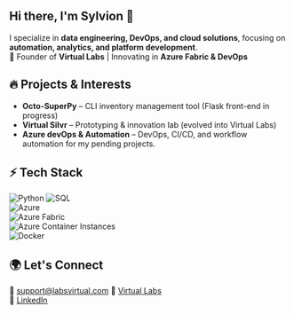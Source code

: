 ## Hi there, I'm Sylvion 👋  

I specialize in **data engineering, DevOps, and cloud solutions**, focusing on **automation, analytics, and platform development**.  
🚀 Founder of **Virtual Labs** | Innovating in **Azure Fabric & DevOps**  

## 🔥 Projects & Interests  
- **Octo-SuperPy** – CLI inventory management tool (Flask front-end in progress)  
- **Virtual Silvr** – Prototyping & innovation lab (evolved into Virtual Labs)  
- **Azure devOps & Automation** – DevOps, CI/CD, and workflow automation for my pending projects.

## ⚡ Tech Stack  
![Python](https://img.shields.io/badge/Python-3776AB?style=for-the-badge&logo=python&logoColor=white) 
![SQL](https://img.shields.io/badge/SQL-4479A1?style=for-the-badge&logo=postgresql&logoColor=white)  
![Azure](https://img.shields.io/badge/Azure-0078D4?style=for-the-badge&logo=microsoftazure&logoColor=white)  
![Azure Fabric](https://img.shields.io/badge/Azure%20Fabric-0078D4?style=for-the-badge&logo=microsoftazure&logoColor=white)  
![Azure Container Instances](https://img.shields.io/badge/Azure%20Container%20Instances-0089D6?style=for-the-badge&logo=microsoftazure&logoColor=white)  
![Docker](https://img.shields.io/badge/Docker-2496ED?style=for-the-badge&logo=docker&logoColor=white)  

## 🌍 Let's Connect  
📧 support@labsvirtual.com
🔗 [Virtual Labs](https://www.labsvirtual.com)  
💼 [LinkedIn](https://www.linkedin.com/in/sylvion-finisie)  


